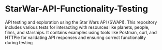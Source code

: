 # StarWar-API-Functionality-Testing
API testing and exploration using the Star Wars API (SWAPI). This repository includes various tests for interacting with resources like planets, people, films, and starships. It contains examples using tools like Postman, curl, and HTTPie for validating API responses and ensuring correct functionality during testing
